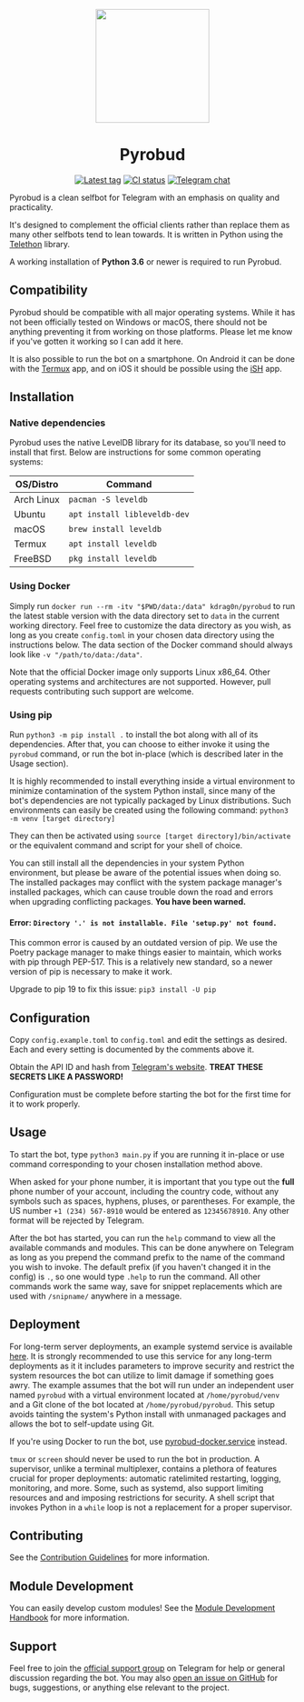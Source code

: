 <p align="center">
    <img width="200" height="200" src="https://raw.githubusercontent.com/kdrag0n/pyrobud/master/assets/logo.png">
</p>

<h1 align="center">Pyrobud</h1>

<p align="center">
    <a href="https://github.com/kdrag0n/pyrobud/releases"><img src="https://img.shields.io/github/v/tag/kdrag0n/pyrobud?sort=semver" alt="Latest tag"></a>
    <a href="https://github.com/kdrag0n/pyrobud/actions?query=workflow%3A%22Build+%26+publish+Docker+image%22"><img src="https://img.shields.io/github/workflow/status/kdrag0n/pyrobud/Build%20%26%20publish%20Docker%20image" alt="CI status"></a>
    <a href="https://t.me/pyrobud"><img src="https://img.shields.io/badge/chat-on%20telegram-blueviolet" alt="Telegram chat"></a>
</p>

Pyrobud is a clean selfbot for Telegram with an emphasis on quality and
practicality.

It's designed to complement the official clients rather than replace them as
many other selfbots tend to lean towards. It is written in Python using
the [Telethon](https://github.com/LonamiWebs/Telethon) library.

A working installation of **Python 3.6** or newer is required to run Pyrobud.

## Compatibility

Pyrobud should be compatible with all major operating systems. While it has not
been officially tested on Windows or macOS, there should not be anything
preventing it from working on those platforms. Please let me know if you've
gotten it working so I can add it here.

It is also possible to run the bot on a smartphone. On Android it can be done
with the [Termux](https://wiki.termux.com/wiki/Main_Page) app, and on iOS it
should be possible using the [iSH](https://ish.app/) app.

## Installation

### Native dependencies

Pyrobud uses the native LevelDB library for its database, so you'll need to
install that first. Below are instructions for some common operating systems:

| OS/Distro    | Command                      |
| ------------ | ---------------------------- |
| Arch Linux   | `pacman -S leveldb`          |
| Ubuntu       | `apt install libleveldb-dev` |
| macOS        | `brew install leveldb`       |
| Termux       | `apt install leveldb`        |
| FreeBSD      | `pkg install leveldb`        |

### Using Docker

Simply run `docker run --rm -itv "$PWD/data:/data" kdrag0n/pyrobud` to run the
latest stable version with the data directory set to `data` in the current
working directory. Feel free to customize the data directory as you wish, as
long as you create `config.toml` in your chosen data directory using the
instructions below. The data section of the Docker command should always look
like `-v "/path/to/data:/data"`.

Note that the official Docker image only supports Linux x86_64. Other operating
systems and architectures are not supported. However, pull requests contributing
such support are welcome.

### Using pip

Run `python3 -m pip install .` to install the bot along with all of its dependencies. After
that, you can choose to either invoke it using the `pyrobud` command, or run the bot
in-place (which is described later in the Usage section).

It is highly recommended to install everything inside a virtual environment to
minimize contamination of the system Python install, since many of the bot's
dependencies are not typically packaged by Linux distributions. Such environments
can easily be created using the following command: `python3 -m venv [target directory]`

They can then be activated using `source [target directory]/bin/activate` or the
equivalent command and script for your shell of choice.

You can still install all the dependencies in your system Python environment,
but please be aware of the potential issues when doing so. The installed packages
may conflict with the system package manager's installed packages, which can
cause trouble down the road and errors when upgrading conflicting packages.
**You have been warned.**

#### Error: `Directory '.' is not installable. File 'setup.py' not found.`

This common error is caused by an outdated version of pip. We use the Poetry
package manager to make things easier to maintain, which works with pip through
PEP-517. This is a relatively new standard, so a newer version of pip is necessary
to make it work.

Upgrade to pip 19 to fix this issue: `pip3 install -U pip`

## Configuration

Copy `config.example.toml` to `config.toml` and edit the settings as desired.
Each and every setting is documented by the comments above it.

Obtain the API ID and hash from [Telegram's website](https://my.telegram.org/apps).
**TREAT THESE SECRETS LIKE A PASSWORD!**

Configuration must be complete before starting the bot for the first time for it
to work properly.

## Usage

To start the bot, type `python3 main.py` if you are running it in-place or use
command corresponding to your chosen installation method above.

When asked for your phone number, it is important that you type out the **full**
phone number of your account, including the country code, without any symbols
such as spaces, hyphens, pluses, or parentheses. For example, the US number
`+1 (234) 567-8910` would be entered as `12345678910`. Any other format will be
rejected by Telegram.

After the bot has started, you can run the `help` command to view all the
available commands and modules. This can be done anywhere on Telegram as long as
you prepend the command prefix to the name of the command you wish to invoke.
The default prefix (if you haven't changed it in the config) is `.`, so one
would type `.help` to run the command. All other commands work the same way,
save for snippet replacements which are used with `/snipname/` anywhere in a
message.

## Deployment

For long-term server deployments, an example systemd service is available
[here](https://github.com/kdrag0n/pyrobud/blob/master/systemd/pyrobud.service).
It is strongly recommended to use this service for any long-term deployments as
it it includes parameters to improve security and restrict the system resources
the bot can utilize to limit damage if something goes awry. The example assumes
that the bot will run under an independent user named `pyrobud` with a virtual
environment located at `/home/pyrobud/venv` and a Git clone of the bot located
at `/home/pyrobud/pyrobud`. This setup avoids tainting the system's Python install
with unmanaged packages and allows the bot to self-update using Git.

If you're using Docker to run the bot, use [pyrobud-docker.service](https://github.com/kdrag0n/pyrobud/blob/master/systemd/pyrobud-docker.service)
instead.

`tmux` or `screen` should never be used to run the bot in production. A supervisor,
unlike a terminal multiplexer, contains a plethora of features crucial for proper
deployments: automatic ratelimited restarting, logging, monitoring, and more. Some,
such as systemd, also support limiting resources and and imposing restrictions for
security. A shell script that invokes Python in a `while` loop is not a replacement
for a proper supervisor.

## Contributing

See the [Contribution Guidelines](https://github.com/kdrag0n/pyrobud/blob/master/CONTRIBUTING.md)
for more information.

## Module Development

You can easily develop custom modules! See the
[Module Development Handbook](https://github.com/kdrag0n/pyrobud/blob/master/DEVELOPMENT.md)
for more information.

## Support

Feel free to join the [official support group](https://t.me/pyrobud) on Telegram
for help or general discussion regarding the bot. You may also
[open an issue on GitHub](https://github.com/pyrobud/pyrobud/issues) for bugs,
suggestions, or anything else relevant to the project.
